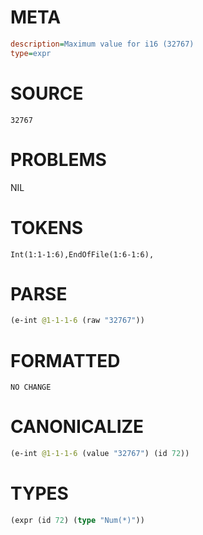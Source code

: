 # META
~~~ini
description=Maximum value for i16 (32767)
type=expr
~~~
# SOURCE
~~~roc
32767
~~~
# PROBLEMS
NIL
# TOKENS
~~~zig
Int(1:1-1:6),EndOfFile(1:6-1:6),
~~~
# PARSE
~~~clojure
(e-int @1-1-1-6 (raw "32767"))
~~~
# FORMATTED
~~~roc
NO CHANGE
~~~
# CANONICALIZE
~~~clojure
(e-int @1-1-1-6 (value "32767") (id 72))
~~~
# TYPES
~~~clojure
(expr (id 72) (type "Num(*)"))
~~~
